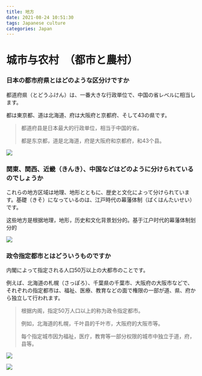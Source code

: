 ```yaml
---
title: 地方
date: 2021-08-24 10:51:30
tags: Japanese culture
categories: Japan
---
```


# 城市与农村　（都市と農村）



### 日本の都市府県とはどのような区分けですか

都道府県（とどうふけん）は、一番大きな行政単位で、中国の省レベルに相当します。

都は東京都、道は北海道、府は大阪府と京都府、そして43の県です。

> 都道府县是日本最大的行政单位，相当于中国的省。
>
> 都是东京都，道是北海道，府是大阪府和京都府，和43个县。

![](都市府県.jpg)

### 関東、関西、近畿（きんき）、中国などはどのように分けられているのでしょうか

これらの地方区域は地理、地形とともに、歴史と文化によって分けられています。基礎（きそ）になっているのは、江戸時代の幕藩体制（ばくはんたいせい）です。

这些地方是根据地理，地形，历史和文化背景划分的。基于江户时代的幕藩体制划分的



![](kansaikinki.png)

### 政令指定都市とはどういうものですか

内閣によって指定される人口50万以上の大都市のことです。

例えば、北海道の札幌（さっぽろ）、千葉県の千葉市、大阪府の大阪市などで、それぞれの指定都市は、福祉、医療、教育などの面で権限の一部が道、県、府から独立して行われます。

> 根据内阁，指定50万人口以上的称为政令指定都市。
>
> 例如，北海道的札幌，千叶县的千叶市，大阪府的大阪市等。
>
> 每个指定城市因为福祉，医疗，教育等一部分权限的城市中独立于道，府，县等。



![](政令指定都市.jpg)

![](政令指定都市2.png)
